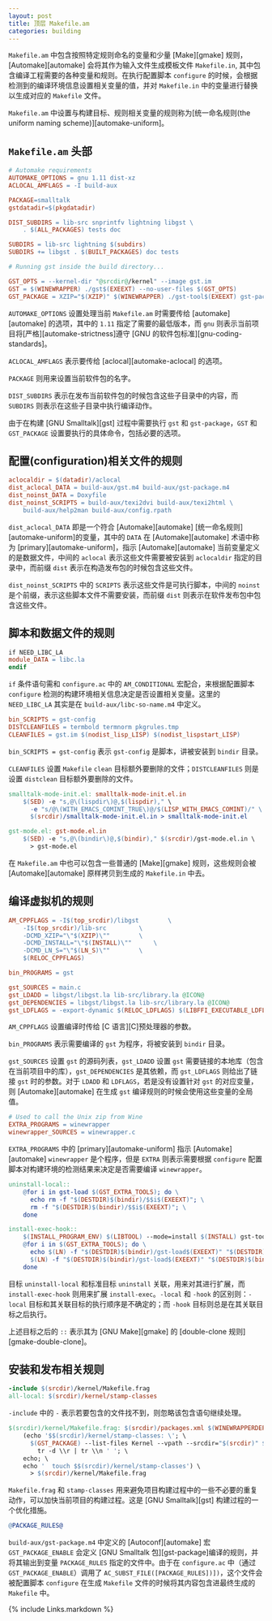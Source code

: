 ```yaml
---
layout: post
title: 顶层 Makefile.am
categories: building
---
```

`Makefile.am` 中包含按照特定规则命名的变量和少量 [Make][gmake] 规则，[Automake][automake] 会将其作为输入文件生成模板文件 `Makefile.in`, 其中包含编译工程需要的各种变量和规则。在执行配置脚本 `configure` 的时候，会根据检测到的编译环境信息设置相关变量的值，并对 `Makefile.in` 中的变量进行替换以生成对应的 `Makefile` 文件。

`Makefile.am` 中设置与构建目标、规则相关变量的规则称为[统一命名规则(the uniform naming scheme)][automake-uniform]。

## `Makefile.am` 头部

```Makefile
# Automake requirements
AUTOMAKE_OPTIONS = gnu 1.11 dist-xz
ACLOCAL_AMFLAGS = -I build-aux

PACKAGE=smalltalk
gstdatadir=$(pkgdatadir)

DIST_SUBDIRS = lib-src snprintfv lightning libgst \
	. $(ALL_PACKAGES) tests doc

SUBDIRS = lib-src lightning $(subdirs)
SUBDIRS += libgst . $(BUILT_PACKAGES) doc tests

# Running gst inside the build directory...

GST_OPTS = --kernel-dir "@srcdir@/kernel" --image gst.im
GST = $(WINEWRAPPER) ./gst$(EXEEXT) --no-user-files $(GST_OPTS)
GST_PACKAGE = XZIP="$(XZIP)" $(WINEWRAPPER) ./gst-tool$(EXEEXT) gst-package $(GST_OPTS)
```
    
`AUTOMAKE_OPTIONS` 设置处理当前 `Makefile.am` 时需要传给 [automake][automake] 的选项，其中的 `1.11` 指定了需要的最低版本，而 `gnu` 则表示当前项目将[严格][automake-strictness]遵守 [GNU 的软件包标准][gnu-coding-standards]。

`ACLOCAL_AMFLAGS` 表示要传给 [aclocal][automake-aclocal] 的选项。

`PACKAGE` 则用来设置当前软件包的名字。

`DIST_SUBDIRS` 表示在发布当前软件包的时候包含这些子目录中的内容，而 `SUBDIRS` 则表示在这些子目录中执行编译动作。

由于在构建 [GNU Smalltalk][gst] 过程中需要执行 `gst` 和 `gst-package`，`GST` 和 `GST_PACKAGE` 设置要执行的具体命令，包括必要的选项。

## 配置(configuration)相关文件的规则

```Makefile
aclocaldir = $(datadir)/aclocal
dist_aclocal_DATA = build-aux/gst.m4 build-aux/gst-package.m4
dist_noinst_DATA = Doxyfile
dist_noinst_SCRIPTS = build-aux/texi2dvi build-aux/texi2html \
	build-aux/help2man build-aux/config.rpath 
```

`dist_aclocal_DATA` 即是一个符合 [Automake][automake] [统一命名规则][automake-uniform]的变量，其中的 `DATA` 在 [Automake][automake] 术语中称为 [primary][automake-uniform]，指示 [Automake][automake] 当前变量定义的是数据文件，中间的 `aclocal` 表示这些文件需要被安装到 `aclocaldir` 指定的目录中，而前缀 `dist` 表示在构造发布包的时候包含这些文件。

`dist_noinst_SCRIPTS` 中的 `SCRIPTS` 表示这些文件是可执行脚本，中间的 `noinst` 是个前缀，表示这些脚本文件不需要安装，而前缀 `dist` 则表示在软件发布包中包含这些文件。

## 脚本和数据文件的规则

```Makefile
if NEED_LIBC_LA
module_DATA = libc.la
endif
```

`if` 条件语句需和 `configure.ac` 中的 `AM_CONDITIONAL` 宏配合，来根据配置脚本 `configure` 检测的构建环境相关信息决定是否设置相关变量。这里的 `NEED_LIBC_LA` 其实是在 `build-aux/libc-so-name.m4` 中定义。

```Makefile
bin_SCRIPTS = gst-config
DISTCLEANFILES = termbold termnorm pkgrules.tmp
CLEANFILES = gst.im $(nodist_lisp_LISP) $(nodist_lispstart_LISP)
```

`bin_SCRIPTS = gst-config` 表示 `gst-config` 是脚本，讲被安装到 `bindir` 目录。

`CLEANFILES` 设置 `Makefile` `clean` 目标额外要删除的文件；`DISTCLEANFILES` 则是设置 `distclean` 目标额外要删除的文件。

```Makefile
smalltalk-mode-init.el: smalltalk-mode-init.el.in
	$(SED) -e "s,@\(lispdir\)@,$(lispdir)," \
	  -e "s/@\(WITH_EMACS_COMINT_TRUE\)@/$(LISP_WITH_EMACS_COMINT)/" \
	  $(srcdir)/smalltalk-mode-init.el.in > smalltalk-mode-init.el

gst-mode.el: gst-mode.el.in
	$(SED) -e "s,@\(bindir\)@,$(bindir)," $(srcdir)/gst-mode.el.in \
	  > gst-mode.el
```

在 `Makefile.am` 中也可以包含一些普通的 [Make][gmake] 规则，这些规则会被 [Automake][automake] 原样拷贝到生成的 `Makefile.in` 中去。

## 编译虚拟机的规则

```Makefile
AM_CPPFLAGS = -I$(top_srcdir)/libgst		\
	-I$(top_srcdir)/lib-src			\
	-DCMD_XZIP="\"$(XZIP)\""		\
	-DCMD_INSTALL="\"$(INSTALL)\""		\
	-DCMD_LN_S="\"$(LN_S)\""		\
	$(RELOC_CPPFLAGS)

bin_PROGRAMS = gst

gst_SOURCES = main.c
gst_LDADD = libgst/libgst.la lib-src/library.la @ICON@
gst_DEPENDENCIES = libgst/libgst.la lib-src/library.la @ICON@
gst_LDFLAGS = -export-dynamic $(RELOC_LDFLAGS) $(LIBFFI_EXECUTABLE_LDFLAGS)
```
    
`AM_CPPFLAGS` 设置编译时传给 [C 语言][C]预处理器的参数。

`bin_PROGRAMS` 表示需要编译的 `gst` 为程序，将被安装到 `bindir` 目录。

`gst_SOURCES` 设置 `gst` 的源码列表，`gst_LDADD` 设置 `gst` 需要链接的本地库（包含在当前项目中的库），`gst_DEPENDENCIES` 是其依赖，而 `gst_LDFLAGS` 则给出了链接 `gst` 时的参数。对于 `LDADD` 和 `LDFLAGS`，若是没有设置针对 `gst` 的对应变量，则 [Automake][automake] 在生成 `gst` 编译规则的时候会使用这些变量的全局值。

```Makefile
# Used to call the Unix zip from Wine
EXTRA_PROGRAMS = winewrapper
winewrapper_SOURCES = winewrapper.c
```

`EXTRA_PROGRAMS` 中的 [primary][automake-uniform] 指示 [Automake][automake] `winewrapper` 是个程序，但是 `EXTRA` 则表示需要根据 `configure` 配置脚本对构建环境的检测结果来决定是否需要编译 `winewrapper`。

```Makefile
uninstall-local::
	@for i in gst-load $(GST_EXTRA_TOOLS); do \
	  echo rm -f "$(DESTDIR)$(bindir)/$$i$(EXEEXT)"; \
	  rm -f "$(DESTDIR)$(bindir)/$$i$(EXEEXT)"; \
	done

install-exec-hook::
	$(INSTALL_PROGRAM_ENV) $(LIBTOOL) --mode=install $(INSTALL) gst-tool$(EXEEXT) "$(DESTDIR)$(bindir)/gst-load$(EXEEXT)"
	@for i in $(GST_EXTRA_TOOLS); do \
	  echo $(LN) -f "$(DESTDIR)$(bindir)/gst-load$(EXEEXT)" "$(DESTDIR)$(bindir)/$$i$(EXEEXT)"; \
	  $(LN) -f "$(DESTDIR)$(bindir)/gst-load$(EXEEXT)" "$(DESTDIR)$(bindir)/$$i$(EXEEXT)"; \
	done
```

目标 `uninstall-local` 和标准目标 `uninstall` 关联，用来对其进行扩展，而 `install-exec-hook` 则用来扩展 `install-exec`。`-local` 和 `-hook` 的区别则：`-local` 目标和其关联目标的执行顺序是不确定的；而 `-hook` 目标则总是在其关联目标之后执行。

上述目标之后的 `::` 表示其为 [GNU Make][gmake] 的 [double-clone 规则][gmake-double-clone]。

## 安装和发布相关规则

```Makefile
-include $(srcdir)/kernel/Makefile.frag
all-local: $(srcdir)/kernel/stamp-classes
```

`-include` 中的 `-` 表示若要包含的文件找不到，则忽略该包含语句继续处理。

```Makefile
$(srcdir)/kernel/Makefile.frag: $(srcdir)/packages.xml $(WINEWRAPPERDEP)
	(echo '$$(srcdir)/kernel/stamp-classes: \'; \
	  $(GST_PACKAGE) --list-files Kernel --vpath --srcdir="$(srcdir)" $(srcdir)/packages.xml | \
	    tr -d \\r | tr \\n ' '; \
	echo; \
	echo '	touch $$(srcdir)/kernel/stamp-classes') \
	  > $(srcdir)/kernel/Makefile.frag
```

`Makefile.frag` 和 `stamp-classes` 用来避免项目构建过程中的一些不必要的重复动作，可以加快当前项目的构建过程。这是 [GNU Smalltalk][gst] 构建过程的一个优化措施。

```Makefile
@PACKAGE_RULES@
```
    
`build-aux/gst-package.m4` 中定义的 [Autoconf][automake] 宏 `GST_PACKAGE_ENABLE` 会定义 [GNU Smalltalk 包][gst-package]编译的规则，并将其输出到变量 `PACKAGE_RULES` 指定的文件中。由于在 `configure.ac` 中（通过 `GST_PACKAGE_ENABLE`）调用了 `AC_SUBST_FILE([PACKAGE_RULES])])`，这个文件会被配置脚本 `configure` 在生成 `Makefile` 文件的时候将其内容包含进最终生成的 `Makefile` 中。


[links]: <> (Link list)

{% include Links.markdown %}
